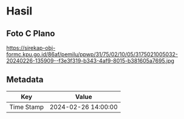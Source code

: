 # Hasil

## Foto C Plano

https://sirekap-obj-formc.kpu.go.id/86af/pemilu/ppwp/31/75/02/10/05/3175021005032-20240226-135909--f3e3f319-b343-4af9-8015-b381605a7695.jpg


## Metadata

| Key        | Value               |
| ---------- | ------------------- |
| Time Stamp | 2024-02-26 14:00:00 |



